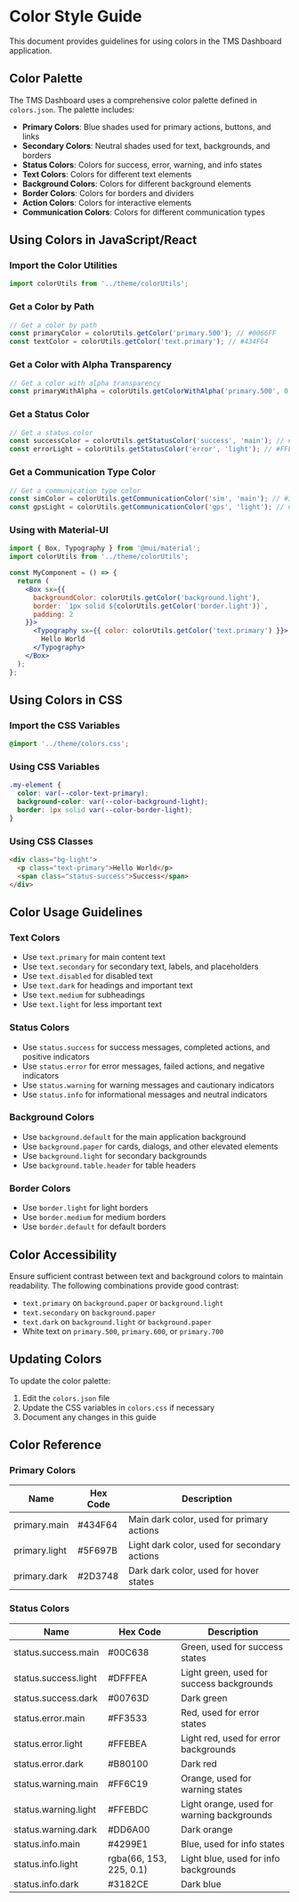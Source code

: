 # Color Style Guide

This document provides guidelines for using colors in the TMS Dashboard application.

## Color Palette

The TMS Dashboard uses a comprehensive color palette defined in `colors.json`. The palette includes:

- **Primary Colors**: Blue shades used for primary actions, buttons, and links
- **Secondary Colors**: Neutral shades used for text, backgrounds, and borders
- **Status Colors**: Colors for success, error, warning, and info states
- **Text Colors**: Colors for different text elements
- **Background Colors**: Colors for different background elements
- **Border Colors**: Colors for borders and dividers
- **Action Colors**: Colors for interactive elements
- **Communication Colors**: Colors for different communication types

## Using Colors in JavaScript/React

### Import the Color Utilities

```jsx
import colorUtils from '../theme/colorUtils';
```

### Get a Color by Path

```jsx
// Get a color by path
const primaryColor = colorUtils.getColor('primary.500'); // #0066FF
const textColor = colorUtils.getColor('text.primary'); // #434F64
```

### Get a Color with Alpha Transparency

```jsx
// Get a color with alpha transparency
const primaryWithAlpha = colorUtils.getColorWithAlpha('primary.500', 0.5); // rgba(0, 102, 255, 0.5)
```

### Get a Status Color

```jsx
// Get a status color
const successColor = colorUtils.getStatusColor('success', 'main'); // #00C638
const errorLight = colorUtils.getStatusColor('error', 'light'); // #FFEBEA
```

### Get a Communication Type Color

```jsx
// Get a communication type color
const simColor = colorUtils.getCommunicationColor('sim', 'main'); // #319795
const gpsLight = colorUtils.getCommunicationColor('gps', 'light'); // #F0FFF4
```

### Using with Material-UI

```jsx
import { Box, Typography } from '@mui/material';
import colorUtils from '../theme/colorUtils';

const MyComponent = () => {
  return (
    <Box sx={{
      backgroundColor: colorUtils.getColor('background.light'),
      border: `1px solid ${colorUtils.getColor('border.light')}`,
      padding: 2
    }}>
      <Typography sx={{ color: colorUtils.getColor('text.primary') }}>
        Hello World
      </Typography>
    </Box>
  );
};
```

## Using Colors in CSS

### Import the CSS Variables

```css
@import '../theme/colors.css';
```

### Using CSS Variables

```css
.my-element {
  color: var(--color-text-primary);
  background-color: var(--color-background-light);
  border: 1px solid var(--color-border-light);
}
```

### Using CSS Classes

```html
<div class="bg-light">
  <p class="text-primary">Hello World</p>
  <span class="status-success">Success</span>
</div>
```

## Color Usage Guidelines

### Text Colors

- Use `text.primary` for main content text
- Use `text.secondary` for secondary text, labels, and placeholders
- Use `text.disabled` for disabled text
- Use `text.dark` for headings and important text
- Use `text.medium` for subheadings
- Use `text.light` for less important text

### Status Colors

- Use `status.success` for success messages, completed actions, and positive indicators
- Use `status.error` for error messages, failed actions, and negative indicators
- Use `status.warning` for warning messages and cautionary indicators
- Use `status.info` for informational messages and neutral indicators

### Background Colors

- Use `background.default` for the main application background
- Use `background.paper` for cards, dialogs, and other elevated elements
- Use `background.light` for secondary backgrounds
- Use `background.table.header` for table headers

### Border Colors

- Use `border.light` for light borders
- Use `border.medium` for medium borders
- Use `border.default` for default borders

## Color Accessibility

Ensure sufficient contrast between text and background colors to maintain readability. The following combinations provide good contrast:

- `text.primary` on `background.paper` or `background.light`
- `text.secondary` on `background.paper`
- `text.dark` on `background.light` or `background.paper`
- White text on `primary.500`, `primary.600`, or `primary.700`

## Updating Colors

To update the color palette:

1. Edit the `colors.json` file
2. Update the CSS variables in `colors.css` if necessary
3. Document any changes in this guide

## Color Reference

### Primary Colors

| Name | Hex Code | Description |
|------|----------|-------------|
| primary.main | #434F64 | Main dark color, used for primary actions |
| primary.light | #5F697B | Light dark color, used for secondary actions |
| primary.dark | #2D3748 | Dark dark color, used for hover states |

### Status Colors

| Name | Hex Code | Description |
|------|----------|-------------|
| status.success.main | #00C638 | Green, used for success states |
| status.success.light | #DFFFEA | Light green, used for success backgrounds |
| status.success.dark | #00763D | Dark green |
| status.error.main | #FF3533 | Red, used for error states |
| status.error.light | #FFEBEA | Light red, used for error backgrounds |
| status.error.dark | #B80100 | Dark red |
| status.warning.main | #FF6C19 | Orange, used for warning states |
| status.warning.light | #FFEBDC | Light orange, used for warning backgrounds |
| status.warning.dark | #DD6A00 | Dark orange |
| status.info.main | #4299E1 | Blue, used for info states |
| status.info.light | rgba(66, 153, 225, 0.1) | Light blue, used for info backgrounds |
| status.info.dark | #3182CE | Dark blue |
